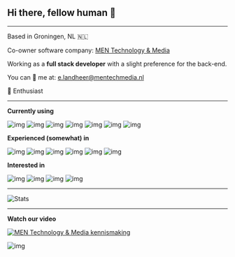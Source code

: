 ## Hi there, fellow human 👋
___

Based in Groningen, NL 🇳🇱

Co-owner software company: [MEN Technology & Media](https://mentechmedia.nl/)

Working as a **full stack developer** with a slight preference for the back-end. 

You can 📧 me at: e.landheer@mentechmedia.nl

🍎 Enthusiast
___
**Currently using**

![img](https://cdn.iconscout.com/icon/free/png-64/laravel-226015.png) 
![img](https://cdn.iconscout.com/icon/free/png-64/vuejs-1175052.png)
![img](https://cdn.iconscout.com/icon/free/png-64/flutter-2038877-1720090.png)
![img](https://cdn.iconscout.com/icon/free/png-64/html5-40-1175193.png)
![img](https://cdn.iconscout.com/icon/free/png-64/mysql-19-1174939.png)
![img](https://cdn.iconscout.com/icon/free/png-64/phpstorm-3-1175123.png)
![img](https://cdn.iconscout.com/icon/free/png-64/adobe-xd-1607248-1361791.png)

**Experienced (somewhat) in**

![img](https://cdn.iconscout.com/icon/free/png-64/angular-2752246-2285063.png) 
![img](https://cdn.iconscout.com/icon/free/png-64/java-60-1174953.png) 
![img](https://cdn.iconscout.com/icon/free/png-64/python-2752092-2284909.png) 
![img](https://cdn.iconscout.com/icon/free/png-64/c-sharp-1-569575.png) 
![img](https://cdn.iconscout.com/icon/free/png-64/unity-2749374-2284764.png) 
![img](https://cdn.iconscout.com/icon/free/png-64/adobe-photoshop-2522533-2132721.png) 

**Interested in**

![img](https://cdn.iconscout.com/icon/free/png-64/docker-11-1175228.png) 
![img](https://cdn.iconscout.com/icon/free/png-64/adobe-premiere-pro-2522527-2132715.png) 
![img](https://cdn.iconscout.com/icon/free/png-64/redis-3-1175053.png) 
![img](https://cdn.iconscout.com/icon/free/png-64/mongodb-226029.png) 

___


![Stats](https://github-readme-stats.vercel.app/api?username=elandlord&count_private=true&include_all_commits=true)

___
**Watch our video**

[![MEN Technology & Media kennismaking](https://i.vimeocdn.com/video/892424869_640.jpg)](https://vimeo.com/418002570 "MEN Kennismaking")


![img](https://mentechmedia.nl/assets/images/logos/men-logo.png) 

